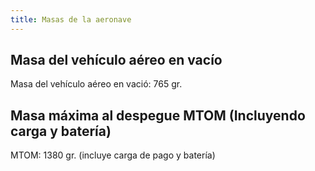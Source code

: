 ```yaml
---
title: Masas de la aeronave
---
```


## Masa del vehículo aéreo en vacío

Masa del vehículo aéreo en vació: 765 gr.

## Masa máxima al despegue MTOM (Incluyendo carga y batería)

MTOM: 1380 gr. (incluye carga de pago y batería)
